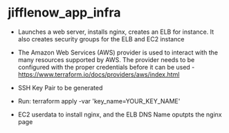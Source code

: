 # jifflenow_app_infra
- Launches a web server, installs nginx, creates an ELB for instance. It also creates security groups for the ELB and EC2 instance

- The Amazon Web Services (AWS) provider is used to interact with the many resources supported by AWS. The provider needs to be configured with the proper credentials before it can be used - https://www.terraform.io/docs/providers/aws/index.html

- SSH Key Pair to be generated

- Run: terraform apply -var 'key_name=YOUR_KEY_NAME'

- EC2 userdata to install nginx, and the ELB DNS Name oputpts the nginx page
